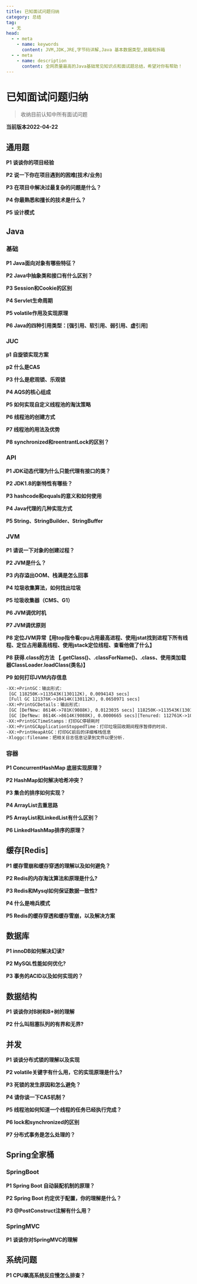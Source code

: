 ```yaml
---
title: 已知面试问题归纳
category: 总结
tag:
  - 无
head:
  - - meta
    - name: keywords
      content: JVM,JDK,JRE,字节码详解,Java 基本数据类型,装箱和拆箱
  - - meta
    - name: description
      content: 全网质量最高的Java基础常见知识点和面试题总结，希望对你有帮助！
---
```

# 已知面试问题归纳

>  收纳目前认知中所有面试问题

**当前版本2022-04-22**

## 通用题

**P1 谈谈你的项目经验**

**P2 说一下你在项目遇到的困难[技术/业务]**

**P3 在项目中解决过最复杂的问题是什么？**

**P4 你最熟悉和擅长的技术是什么？**

**P5 设计模式**



## Java

### 基础

**P1 Java面向对象有哪些特征？**

**P2 Java中抽象类和接口有什么区别？**

**P3 Session和Cookie的区别**

**P4 Servlet⽣命周期**

**P5 volatile作用及实现原理**

**P6 Java的四种引用类型：[强引用、软引用、弱引用、虚引用]**

### JUC

**p1 自旋锁实现方案**

**p2 什么是CAS**

**P3 什么是悲观锁、乐观锁**

**P4 AQS的核心组成**

**P5 如何实现自定义线程池的淘汰策略**

**P6 线程池的创建方式**

**P7 线程池的用法及优势**

**P8  synchronized和reentrantLock的区别？**

### API

**P1 JDK动态代理为什么只能代理有接口的类？**

**P2 JDK1.8的新特性有哪些？**

**P3 hashcode和equals的意义和如何使用**

**P4 Java代理的几种实现方式**

**P5 String、StringBuilder、StringBuffer**

### JVM

**P1 请说一下对象的创建过程？**

**P2 JVM是什么？**

**P3 内存溢出OOM、栈满是怎么回事**

**P4 垃圾收集算法，如何找出垃圾**

**P5 垃圾收集器（CMS、G1）**

**P6 JVM调优时机**

**P7 JVM调优原则**

**P8 定位JVM异常【用top指令看cpu占用最高进程、使用jstat找到进程下所有线程、定位占用最高线程、使用jstack定位线程、查看他做了什么】**

**P8 获得.class的方法 【.getClass()、.classForName()、.class、使用类加载器ClassLoader.loadClass(类名)】**

**P9 如何打印JVM内存信息**

```xml
-XX:+PrintGC：输出形式:
 [GC 118250K->113543K(130112K), 0.0094143 secs]
 [Full GC 121376K->10414K(130112K), 0.0650971 secs]
-XX:+PrintGCDetails：输出形式:
 [GC [DefNew: 8614K->781K(9088K), 0.0123035 secs] 118250K->113543K(130112K), 0.0124633 secs]
 [GC [DefNew: 8614K->8614K(9088K), 0.0000665 secs][Tenured: 112761K->10414K(121024K), 0.0433488 secs
-XX:+PrintGCTimeStamps：打印GC停顿耗时
-XX:+PrintGCApplicationStoppedTime：打印垃圾回收期间程序暂停的时间.
-XX:+PrintHeapAtGC：打印GC前后的详细堆栈信息
-Xloggc:filename：把相关⽇志信息记录到⽂件以便分析.
```



### 容器

**P1 ConcurrentHashMap 底层实现原理？**

**P2 HashMap如何解决哈希冲突？**

**P3 集合的排序如何实现？**

**P4 ArrayList去重思路**

**P5 ArrayList和LinkedList有什么区别？**

**P6 LinkedHashMap排序的原理？**

## 缓存[Redis]

**P1 缓存雪崩和缓存穿透的理解以及如何避免？**

**P2 Redis的内存淘汰算法和原理是什么?**

**P3 Redis和Mysql如何保证数据一致性?**

**P4 什么是哨兵模式**

**P5 Redis的缓存穿透和缓存雪崩，以及解决方案**

## 数据库

**P1 innoDB如何解决幻读?**

**P2 MySQL性能如何优化?**

**P3 事务的ACID以及如何实现的？**





## 数据结构

**P1 谈谈你对B树和B+树的理解**

**P2 什么叫阻塞队列的有界和无界?**

## 并发

**P1 谈谈分布式锁的理解以及实现**

**P2 volatile关键字有什么用，它的实现原理是什么?**

**P3 死锁的发生原因和怎么避免？**

**P4 请你谈一下CAS机制？**

**P5 线程池如何知道一个线程的任务已经执行完成？**

**P6 lock和synchronized的区别**

**P7 分布式事务是怎么处理的？**



## Spring全家桶

### SpringBoot

**P1 Spring Boot 自动装配机制的原理？**

**P2 Spring Boot 约定优于配置，你的理解是什么？**

**P3 @PostConstruct注解有什么用？**

### SpringMVC

**P1 谈谈你对SpringMVC的理解**

## 系统问题

**P1 CPU飙高系统反应慢怎么排查？**

## 
